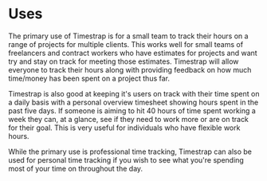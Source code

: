 # Uses

The primary use of Timestrap is for a small team to track their hours on a
range of projects for multiple clients. This works well for small teams of
freelancers and contract workers who have estimates for projects and want try
and stay on track for meeting those estimates. Timestrap will allow everyone to
track their hours along with providing feedback on how much time/money has been
spent on a project thus far.

Timestrap is also good at keeping it's users on track with their time spent on
a daily basis with a personal overview timesheet showing hours spent in the
past five days. If someone is aiming to hit 40 hours of time spent working a
week they can, at a glance, see if they need to work more or are on track for
their goal. This is very useful for individuals who have flexible work hours.

While the primary use is professional time tracking, Timestrap can also be used
for personal time tracking if you wish to see what you're spending most of your
time on throughout the day.
